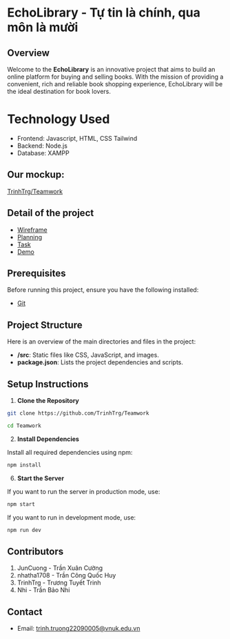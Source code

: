 # EchoLibrary - Tự tin là chính, qua môn là mười

## Overview
Welcome to the **EchoLibrary** is an innovative project that aims to build an online platform for buying and selling books. With the mission of providing a convenient, rich and reliable book shopping experience, EchoLibrary will be the ideal destination for book lovers.

# Technology Used
- Frontend: Javascript, HTML, CSS Tailwind
- Backend: Node.js
- Database: XAMPP
## Our mockup: 
[TrinhTrg/Teamwork](https://github.com/TrinhTrg/Teamwork)

## Detail of the project
- [Wireframe](/content/Wireframe/READMe.md)
- [Planning](/content/Planning/README.md)
- [Task](/content/Task/READMe.md)
- [Demo](/content/Demo/Bookstore%20(1)%20(1).mp4)


## Prerequisites

Before running this project, ensure you have the following installed:

- [Git](https://git-scm.com/downloads)

## Project Structure

Here is an overview of the main directories and files in the project:
- **/src**: Static files like CSS, JavaScript, and images.
- **package.json**: Lists the project dependencies and scripts.

## Setup Instructions

1. **Clone the Repository**

```bash
git clone https://github.com/TrinhTrg/Teamwork

cd Teamwork

```

2. **Install Dependencies**

Install all required dependencies using npm:

```bash
npm install
```


6. **Start the Server**

If you want to run the server in production mode, use:
```bash
npm start
```

If you want to run in development mode, use:
```bash
npm run dev
```

## Contributors

1. JunCuong - Trần Xuân Cường
2. nhatha1708 - Trần Công Quốc Huy
3. TrinhTrg - Trương Tuyết Trinh
4. Nhi - Trần Bảo Nhi

## Contact
* Email: trinh.truong22090005@vnuk.edu.vn
